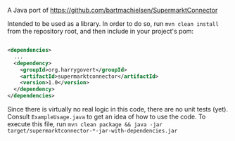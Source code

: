 A Java port of https://github.com/bartmachielsen/SupermarktConnector

Intended to be used as a library. In order to do so, run `mvn clean install` from the repository root, and then include
in your project's pom:

```xml

<dependencies>
  ...
  <dependency>
    <groupId>org.harrygovert</groupId>
    <artifactId>supermarktconnector</artifactId>
    <version>1.0</version>
  </dependency>
</dependencies>
```

Since there is virtually no real logic in this code, there are no unit tests (yet). Consult `ExampleUsage.java` to get
an idea of how to use the code. To execute this file,
run `mvn clean package && java -jar target/supermarktconnector-*-jar-with-dependencies.jar`  
